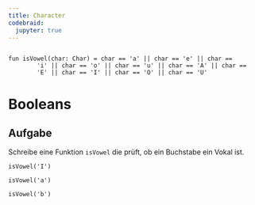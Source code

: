 ```yaml
---
title: Character 
codebraid:
  jupyter: true
---
```


```{.kotlin .cb-run first_number=1}

fun isVowel(char: Char) = char == 'a' || char == 'e' || char ==
        'i' || char == 'o' || char == 'u' || char == 'A' || char ==
        'E' || char == 'I' || char == 'O' || char == 'U'

```

# Booleans

##  Aufgabe
Schreibe eine Funktion `isVowel` die prüft, ob ein Buchstabe ein Vokal ist.



``` {.kotlin .cb-nb first_number=1}
isVowel('I')
```
``` {.kotlin .cb-nb first_number=1}
isVowel('a')
```
``` {.kotlin .cb-nb first_number=1}
isVowel('b')
```


